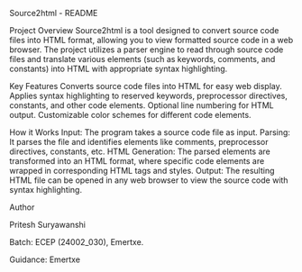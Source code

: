 Source2html - README


Project Overview
Source2html is a tool designed to convert source code files into HTML format, allowing you to view formatted source code in a web browser. The project utilizes a parser engine to read through source code files and translate various elements (such as keywords, comments, and constants) into HTML with appropriate syntax highlighting.


Key Features
Converts source code files into HTML for easy web display.
Applies syntax highlighting to reserved keywords, preprocessor directives, constants, and other code elements.
Optional line numbering for HTML output.
Customizable color schemes for different code elements.


How it Works
Input: The program takes a source code file as input.
Parsing: It parses the file and identifies elements like comments, preprocessor directives, constants, etc.
HTML Generation: The parsed elements are transformed into an HTML format, where specific code elements are wrapped in corresponding HTML tags and styles.
Output: The resulting HTML file can be opened in any web browser to view the source code with syntax highlighting.


Author

Pritesh Suryawanshi

Batch: ECEP (24002_030), Emertxe.

Guidance: Emertxe

